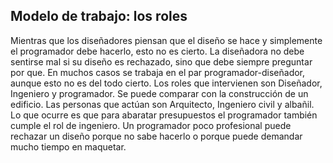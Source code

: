 ##  Modelo de trabajo: los roles

Mientras que los diseñadores piensan que el diseño se hace y simplemente el programador debe hacerlo, esto no es cierto. La diseñadora no debe sentirse mal si su diseño es rechazado, sino que debe siempre preguntar por que. En muchos casos se trabaja en el par programador-diseñador, aunque esto no es del todo cierto. Los roles que intervienen son Diseñador, Ingeniero y programador. Se puede comparar con la construcción de un edificio. Las personas que actúan son Arquitecto, Ingeniero civil y albañil. Lo que ocurre es que para abaratar presupuestos el programador también cumple el rol de ingeniero. Un programador poco profesional puede rechazar un diseño porque no sabe hacerlo o porque puede demandar mucho tiempo en maquetar.